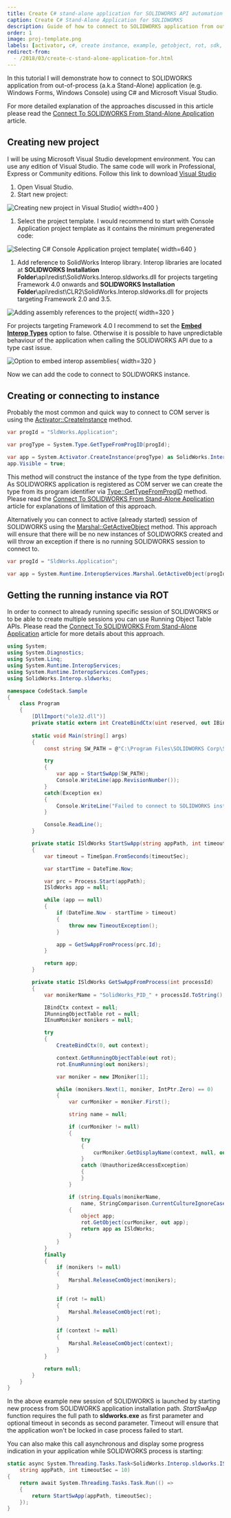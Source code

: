 ```yaml
---
title: Create C# stand-alone application for SOLIDWORKS API automation
caption: Create C# Stand-Alone Application for SOLIDWORKS
description: Guide of how to connect to SOLIDWORKS application from out-of-process (a.k.a Stand-Alone) application (e.g. Windows Forms, Windows Console) using C# and Microsoft Visual Studio
order: 1
image: proj-template.png
labels: [activator, c#, create instance, example, getobject, rot, sdk, solidworks api]
redirect-from:
  - /2018/03/create-c-stand-alone-application-for.html
---
```

In this tutorial I will demonstrate how to connect to SOLIDWORKS application from out-of-process (a.k.a Stand-Alone) application (e.g. Windows Forms, Windows Console) using C# and Microsoft Visual Studio.  

For more detailed explanation of the approaches discussed in this article please read the [Connect To SOLIDWORKS From Stand-Alone Application](/docs/codestack/solidworks-api/getting-started/stand-alone/) article.

## Creating new project

I will be using Microsoft Visual Studio development environment. You can use any edition of Visual Studio. The same code will work in Professional, Express or Community editions. Follow this link to download [Visual Studio](https://www.visualstudio.com/vs/community/)  

1. Open Visual Studio. 
1. Start new project:

![Creating new project in Visual Studio](new-project.png){ width=400 }

1. Select the project template. I would recommend to start with Console Application project template as it contains the minimum pregenerated code:

![Selecting C# Console Application project template](proj-template.png){ width=640 }

1. Add reference to SolidWorks Interop library. Interop libraries are located at **SOLIDWORKS Installation Folder**\api\redist\SolidWorks.Interop.sldworks.dll for projects targeting Framework 4.0 onwards and **SOLIDWORKS Installation Folder**\api\redist\CLR2\SolidWorks.Interop.sldworks.dll for projects targeting Framework 2.0 and 3.5.

![Adding assembly references to the project](add-ref.png){ width=320 }

For projects targeting Framework 4.0 I recommend to set the **[Embed Interop Types](https://docs.microsoft.com/en-us/dotnet/framework/interop/type-equivalence-and-embedded-interop-types)** option to false.
Otherwise it is possible to have unpredictable behaviour of the application when calling the SOLIDWORKS API due to a type cast issue.  

![Option to embed interop assemblies](embed-interop-types.png){ width=320 }

Now we can add the code to connect to SOLIDWORKS instance.  

## Creating or connecting to instance

Probably the most common and quick way to connect to COM server is using the [Activator::CreateInstance](https://msdn.microsoft.com/en-us/library/system.activator.createinstance(v=vs.110).aspx) method.  

~~~ cs
var progId = "SldWorks.Application";

var progType = System.Type.GetTypeFromProgID(progId);

var app = System.Activator.CreateInstance(progType) as SolidWorks.Interop.sldworks.ISldWorks;
app.Visible = true;
~~~



This method will construct the instance of the type from the type definition. As SOLIDWORKS application is registered as COM server we can create the type from its program identifier via [Type::GetTypeFromProgID](https://msdn.microsoft.com/en-us/library/system.type.gettypefromprogid(v=vs.110).aspx) method.
Please read the [Connect To SOLIDWORKS From Stand-Alone Application](/docs/codestack/solidworks-api/getting-started/stand-alone#method-a---activator-and-progid) article for explanations of limitation of this approach.  

Alternatively you can connect to active (already started) session of SOLIDWORKS using the [Marshal::GetActiveObject](https://msdn.microsoft.com/en-us/library/system.runtime.interopservices.marshal.getactiveobject(v=vs.110).aspx) method.
This approach will ensure that  there will be no new instances of SOLIDWORKS created and will throw an exception if there is no running SOLIDWORKS session to connect to.

~~~ cs
var progId = "SldWorks.Application";

var app = System.Runtime.InteropServices.Marshal.GetActiveObject(progId) as SolidWorks.Interop.sldworks.ISldWorks;
~~~



## Getting the running instance via ROT

In order to connect to already running specific session of SOLIDWORKS or to be able to create multiple sessions you can use Running Object Table APIs.
Please read the [Connect To SOLIDWORKS From Stand-Alone Application](/docs/codestack/solidworks-api/getting-started/stand-alone#method-b---running-object-table-rot) article for more details about this approach.

~~~ cs
using System;
using System.Diagnostics;
using System.Linq;
using System.Runtime.InteropServices;
using System.Runtime.InteropServices.ComTypes;
using SolidWorks.Interop.sldworks;

namespace CodeStack.Sample
{
    class Program
    {
        [DllImport("ole32.dll")]
        private static extern int CreateBindCtx(uint reserved, out IBindCtx ppbc);
        
        static void Main(string[] args)
        {
            const string SW_PATH = @"C:\Program Files\SOLIDWORKS Corp\SOLIDWORKS\SLDWORKS.exe";

            try
            {
                var app = StartSwApp(SW_PATH);
                Console.WriteLine(app.RevisionNumber());
            }
            catch(Exception ex)
            {
                Console.WriteLine("Failed to connect to SOLIDWORKS instance: " + ex.Message);
            }

            Console.ReadLine();
        }

        private static ISldWorks StartSwApp(string appPath, int timeoutSec = 10)
        {
            var timeout = TimeSpan.FromSeconds(timeoutSec);

            var startTime = DateTime.Now;

            var prc = Process.Start(appPath);
            ISldWorks app = null;

            while (app == null)
            {
                if (DateTime.Now - startTime > timeout)
                {
                    throw new TimeoutException();
                }

                app = GetSwAppFromProcess(prc.Id);
            }

            return app;
        }

        private static ISldWorks GetSwAppFromProcess(int processId)
        {
            var monikerName = "SolidWorks_PID_" + processId.ToString();

            IBindCtx context = null;
            IRunningObjectTable rot = null;
            IEnumMoniker monikers = null;

            try
            {
                CreateBindCtx(0, out context);

                context.GetRunningObjectTable(out rot);
                rot.EnumRunning(out monikers);

                var moniker = new IMoniker[1];

                while (monikers.Next(1, moniker, IntPtr.Zero) == 0)
                {
                    var curMoniker = moniker.First();

                    string name = null;

                    if (curMoniker != null)
                    {
                        try
                        {
                            curMoniker.GetDisplayName(context, null, out name);
                        }
                        catch (UnauthorizedAccessException)
                        {
                        }
                    }

                    if (string.Equals(monikerName,
                        name, StringComparison.CurrentCultureIgnoreCase))
                    {
                        object app;
                        rot.GetObject(curMoniker, out app);
                        return app as ISldWorks;
                    }
                }
            }
            finally
            {
                if (monikers != null)
                {
                    Marshal.ReleaseComObject(monikers);
                }

                if (rot != null)
                {
                    Marshal.ReleaseComObject(rot);
                }

                if (context != null)
                {
                    Marshal.ReleaseComObject(context);
                }
            }

            return null;
        }
    }
}

~~~



In the above example new session of SOLIDWORKS is launched by starting new process from SOLIDWORKS application installation path.
*StartSwApp* function requires the full path to **sldworks.exe** as first parameter and optional timeout in seconds as second parameter.
Timeout will ensure that the application won't be locked in case process failed to start.  

You can also make this call asynchronous and display some progress indication in your application while SOLIDWORKS process is starting:

~~~ cs
static async System.Threading.Tasks.Task<SolidWorks.Interop.sldworks.ISldWorks> StartSwAppAsync(
    string appPath, int timeoutSec = 10)
{
    return await System.Threading.Tasks.Task.Run(() =>
    {
        return StartSwApp(appPath, timeoutSec);
    });
}
~~~


